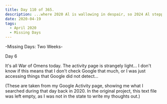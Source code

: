 ```yaml
---
title: Day 110 of 365.
description: ...where 2020 Al is wallowing in despair, so 2024 Al stepped in to explain what happened in the two-week long Missing Days series.
date: 2020-04-19
tags:
  - April 2020
  - Missing Days
---
```


-Missing Days: Two Weeks-

Day 6

It's all War of Omens today. The activity page is strangely light... I don't know if this means that I don't check Google that much, or I was just accessing things that Google did not detect...

(These are taken from my Google Activity page, showing me what I searched during that day back in 2020. In the original project, this text file was left empty, as I was not in the state to write my thoughts out.)